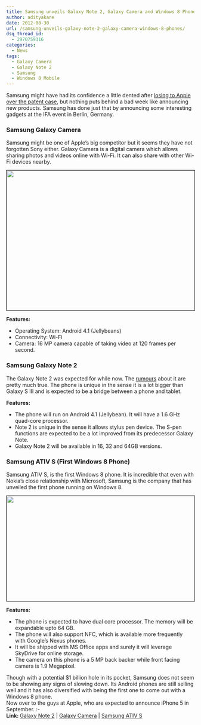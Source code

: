 ```yaml
---
title: Samsung unveils Galaxy Note 2, Galaxy Camera and Windows 8 Phone
author: adityakane
date: 2012-08-30
url: /samsung-unveils-galaxy-note-2-galaxy-camera-windows-8-phones/
dsq_thread_id:
  - 2970759316
categories:
  - News
tags:
  - Galaxy Camera
  - Galaxy Note 2
  - Samsung
  - Windows 8 Mobile
---
```

Samsung might have had its confidence a little dented after [losing to Apple over the patent case][1], but nothing puts behind a bad week like announcing new products. Samsung has done just that by announcing some interesting gadgets at the IFA event in Berlin, Germany.

### Samsung Galaxy Camera

Samsung might be one of Apple&#8217;s big competitor but it seems they have not forgotten Sony either. Galaxy Camera is a digital camera which allows sharing photos and videos online with Wi-Fi. It can also share with other Wi-Fi devices nearby.

[<img class=" wp-image-61452 alignnone" style="border: 1px solid black;" title="Samsung Galaxy Camera" src="http://cdn.devilsworkshop.org/files/2012/08/Samsung_Galaxy_Camera.png" alt="" width="550" height="375" />][2]

**Features:**

  * Operating System: Android 4.1 (Jellybeans)
  * Connectivity: Wi-Fi
  * Camera: 16 MP camera capable of taking video at 120 frames per second.

### Samsung Galaxy Note 2

The Galaxy Note 2 was expected for while now. The [rumours][3] about it are pretty much true. The phone is unique in the sense it is a lot bigger than Galaxy S III and is expected to be a bridge between a phone and tablet.

**Features:**

  * The phone will run on Android 4.1 (Jellybean). It will have a 1.6 GHz quad-core processor.
  * Note 2 is unique in the sense it allows stylus pen device. The S-pen functions are expected to be a lot improved from its predecessor Galaxy Note.
  * Galaxy Note 2 will be available in 16, 32 and 64GB versions.

### Samsung ATIV S (First Windows 8 Phone)

Samsung ATIV S, is the first Windows 8 phone. It is incredible that even with Nokia&#8217;s close relationship with Microsoft, Samsung is the company that has unveiled the first phone running on Windows 8.

[<img class="alignnone  wp-image-61453" style="border: 1px solid black;" title="Samsung_ATIV_S" src="http://cdn.devilsworkshop.org/files/2012/08/Samsung_ATIV_S.png" alt="" width="550" height="282" />][4]

**Features:**

  * The phone is expected to have dual core processor. The memory will be expandable upto 64 GB.
  * The phone will also support NFC, which is available more frequently with Google&#8217;s Nexus phones.
  * It will be shipped with MS Office apps and surely it will leverage SkyDrive for online storage.
  * The camera on this phone is a 5 MP back backer while front facing camera is 1.9 Megapixel.

<div>
  Though with a potential $1 billion hole in its pocket, Samsung does not seem to be showing any signs of slowing down. Its Android phones are still selling well and it has also diversified with being the first one to come out with a Windows 8 phone.
</div>

<div>
</div>

<div>
  Now over to the guys at Apple, who are expected to announce iPhone 5 in September. <img src="http://devilsworkshop.org/wp-includes/images/smilies/simple-smile.png" alt=":-)" class="wp-smiley" style="height: 1em; max-height: 1em;" />
</div>

<div>
</div>

<div>
  <strong>Link: </strong><a href="http://www.samsung.com/global/microsite/galaxynote/note2/index.html?type=find" onclick="_gaq.push(['_trackEvent', 'outbound-article', 'http://www.samsung.com/global/microsite/galaxynote/note2/index.html?type=find', 'Galaxy Note 2']);" >Galaxy Note 2</a> | <a href="http://www.samsung.com/in/promotions/galaxycamera/?pid=in_home_thelatest_left1_galaxycamera_20120830" onclick="_gaq.push(['_trackEvent', 'outbound-article', 'http://www.samsung.com/in/promotions/galaxycamera/?pid=in_home_thelatest_left1_galaxycamera_20120830', 'Galaxy Camera']);" >Galaxy Camera</a> | <a href="http://www.samsung.com/global/ativ/ativ_s.html" onclick="_gaq.push(['_trackEvent', 'outbound-article', 'http://www.samsung.com/global/ativ/ativ_s.html', 'Samsung ATIV S']);" >Samsung ATIV S</a>
</div>

 [1]: http://devilsworkshop.org/patent-wars-apple-wins/ "Apple Wins Against Samsung over Patent Case"
 [2]: http://cdn.devilsworkshop.org/files/2012/08/Samsung_Galaxy_Camera.png
 [3]: http://devilsworkshop.org/samsung-galaxy-note2-29august-expected-specs/ "Samsung Galaxy Note 2 to be launched on 29th August"
 [4]: http://cdn.devilsworkshop.org/files/2012/08/Samsung_ATIV_S.png
